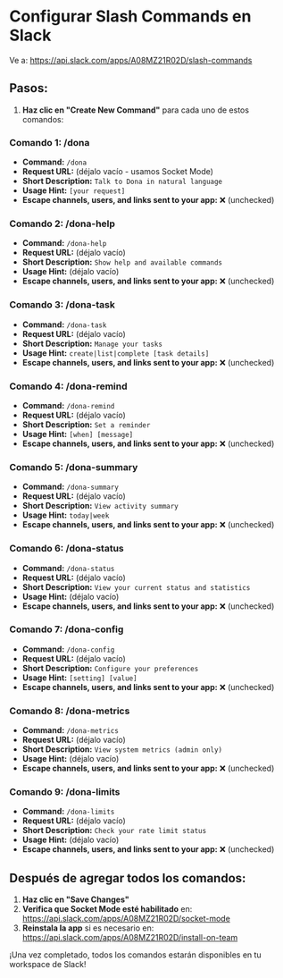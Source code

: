# Configurar Slash Commands en Slack

Ve a: https://api.slack.com/apps/A08MZ21R02D/slash-commands

## Pasos:

1. **Haz clic en "Create New Command"** para cada uno de estos comandos:

### Comando 1: /dona
- **Command:** `/dona`
- **Request URL:** (déjalo vacío - usamos Socket Mode)
- **Short Description:** `Talk to Dona in natural language`
- **Usage Hint:** `[your request]`
- **Escape channels, users, and links sent to your app:** ❌ (unchecked)

### Comando 2: /dona-help
- **Command:** `/dona-help`
- **Request URL:** (déjalo vacío)
- **Short Description:** `Show help and available commands`
- **Usage Hint:** (déjalo vacío)
- **Escape channels, users, and links sent to your app:** ❌ (unchecked)

### Comando 3: /dona-task
- **Command:** `/dona-task`
- **Request URL:** (déjalo vacío)
- **Short Description:** `Manage your tasks`
- **Usage Hint:** `create|list|complete [task details]`
- **Escape channels, users, and links sent to your app:** ❌ (unchecked)

### Comando 4: /dona-remind
- **Command:** `/dona-remind`
- **Request URL:** (déjalo vacío)
- **Short Description:** `Set a reminder`
- **Usage Hint:** `[when] [message]`
- **Escape channels, users, and links sent to your app:** ❌ (unchecked)

### Comando 5: /dona-summary
- **Command:** `/dona-summary`
- **Request URL:** (déjalo vacío)
- **Short Description:** `View activity summary`
- **Usage Hint:** `today|week`
- **Escape channels, users, and links sent to your app:** ❌ (unchecked)

### Comando 6: /dona-status
- **Command:** `/dona-status`
- **Request URL:** (déjalo vacío)
- **Short Description:** `View your current status and statistics`
- **Usage Hint:** (déjalo vacío)
- **Escape channels, users, and links sent to your app:** ❌ (unchecked)

### Comando 7: /dona-config
- **Command:** `/dona-config`
- **Request URL:** (déjalo vacío)
- **Short Description:** `Configure your preferences`
- **Usage Hint:** `[setting] [value]`
- **Escape channels, users, and links sent to your app:** ❌ (unchecked)

### Comando 8: /dona-metrics
- **Command:** `/dona-metrics`
- **Request URL:** (déjalo vacío)
- **Short Description:** `View system metrics (admin only)`
- **Usage Hint:** (déjalo vacío)
- **Escape channels, users, and links sent to your app:** ❌ (unchecked)

### Comando 9: /dona-limits
- **Command:** `/dona-limits`
- **Request URL:** (déjalo vacío)
- **Short Description:** `Check your rate limit status`
- **Usage Hint:** (déjalo vacío)
- **Escape channels, users, and links sent to your app:** ❌ (unchecked)

## Después de agregar todos los comandos:

1. **Haz clic en "Save Changes"**
2. **Verifica que Socket Mode esté habilitado** en: https://api.slack.com/apps/A08MZ21R02D/socket-mode
3. **Reinstala la app** si es necesario en: https://api.slack.com/apps/A08MZ21R02D/install-on-team

¡Una vez completado, todos los comandos estarán disponibles en tu workspace de Slack!